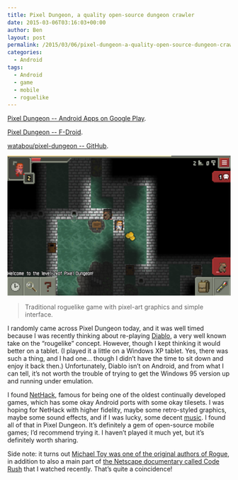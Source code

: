 ```yaml
---
title: Pixel Dungeon, a quality open-source dungeon crawler
date: 2015-03-06T03:16:03+00:00
author: Ben
layout: post
permalink: /2015/03/06/pixel-dungeon-a-quality-open-source-dungeon-crawler/
categories:
  - Android
tags:
  - Android
  - game
  - mobile
  - roguelike
---
```

[Pixel Dungeon -- Android Apps on Google Play](https://play.google.com/store/apps/details?id=com.watabou.pixeldungeon).
  
[Pixel Dungeon -- F-Droid](https://f-droid.org/repository/browse/?fdfilter=pixel+dungeon&fdid=com.watabou.pixeldungeon).
  
[watabou/pixel-dungeon -- GitHub](https://github.com/watabou/pixel-dungeon).

![Pixel Dungeon gameplay](/wp-content/uploads/2015/03/pixel-dungeon-gameplay.png)

> Traditional roguelike game with pixel-art graphics and simple interface.

I randomly came across Pixel Dungeon today, and it was well timed because I was recently thinking about re-playing [Diablo](https://en.wikipedia.org/wiki/Diablo_%28video_game%29), a very well known take on the &#8220;rougelike&#8221; concept. However, though I kept thinking it would better on a tablet. (I played it a little on a Windows XP tablet. Yes, there was such a thing, and I had one... though I didn&#8217;t have the time to sit down and enjoy it back then.) Unfortunately, Diablo isn&#8217;t on Android, and from what I can tell, it&#8217;s not worth the trouble of trying to get the Windows 95 version up and running under emulation.

I found [NetHack](https://en.wikipedia.org/wiki/NetHack), famous for being one of the oldest continually developed games, which has some okay Android ports with some okay tilesets. I was hoping for NetHack with higher fidelity, maybe some retro-styled graphics, maybe some sound effects, and if I was lucky, some decent [music](https://soundcloud.com/cube_code/pixel-dungon). I found all of that in Pixel Dungeon. It&#8217;s definitely a gem of open-source mobile games; I&#8217;d recommend trying it. I haven&#8217;t played it much yet, but it&#8217;s definitely worth sharing.

Side note: it turns out [Michael Toy was one of the original authors of Rogue](https://en.wikipedia.org/wiki/Code_Rush), in addition to also a main part of [the Netscape documentary called Code Rush](http://www.benjaminoakes.com/2015/02/15/code-rush-a-documentary-about-netscape-circa-2000/) that I watched recently. That&#8217;s quite a coincidence!
